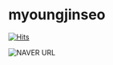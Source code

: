 # myoungjinseo


[![Hits](https://hits.seeyoufarm.com/api/count/incr/badge.svg?url=https%3A%2F%2Fgithub.com%2Fmyoungjinseo&count_bg=%2379C83D&title_bg=%23555555&icon=&icon_color=%23E7E7E7&title=hits&edge_flat=false)](https://hits.seeyoufarm.com)



<img alt="NAVER URL" src="https://img.shields.io/twitter/url?label=blog&logo=naver&url=https://blog.naver.com/smjsih">
